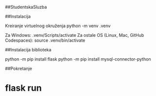 ##StudentskaSluzba

##Instalacija

Kreiranje virtuelnog okruženja
python -m venv .venv

Za Windows:
.venv/Scripts/activate
Za ostale OS (Linux, Mac, GitHub Codespaces):
source .venv/bin/activate

##Instalacija biblioteka

python -m pip install flask
python -m pip install mysql-connector-python

##Pokretanje

flask run
=======


